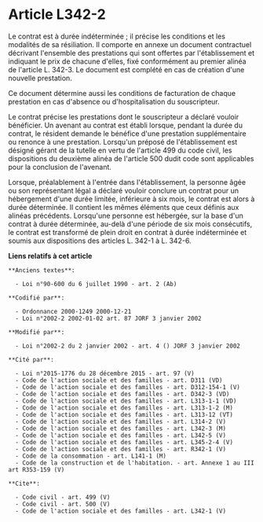 # Article L342-2

Le contrat est à durée indéterminée ; il précise les conditions et les modalités de sa résiliation. Il comporte en annexe un
document contractuel décrivant l'ensemble des prestations qui sont offertes par l'établissement et indiquant le prix de
chacune d'elles, fixé conformément au premier alinéa de l'article L. 342-3. Le document est complété en cas de création d'une
nouvelle prestation. 

Ce document détermine aussi les conditions de facturation de chaque prestation en cas d'absence ou d'hospitalisation du
souscripteur. 

Le contrat précise les prestations dont le souscripteur a déclaré vouloir bénéficier. Un avenant au contrat est établi
lorsque, pendant la durée du contrat, le résident demande le bénéfice d'une prestation supplémentaire ou renonce à une
prestation. Lorsqu'un préposé de l'établissement est désigné gérant de la tutelle en vertu de l'article 499 du code civil,
les dispositions du deuxième alinéa de l'article 500 dudit code sont applicables pour la conclusion de l'avenant. 

Lorsque, préalablement à l'entrée dans l'établissement, la personne âgée ou son représentant légal a déclaré vouloir conclure
un contrat pour un hébergement d'une durée limitée, inférieure à six mois, le contrat est alors à durée déterminée. Il
contient les mêmes éléments que ceux définis aux alinéas précédents. Lorsqu'une personne est hébergée, sur la base d'un
contrat à durée déterminée, au-delà d'une période de six mois consécutifs, le contrat est transformé de plein droit en
contrat à durée indéterminée et soumis aux dispositions des articles L. 342-1 à L. 342-6.

**Liens relatifs à cet article**

	**Anciens textes**:

	  - Loi n°90-600 du 6 juillet 1990 - art. 2 (Ab)

	**Codifié par**:

	  - Ordonnance 2000-1249 2000-12-21
	  - Loi n°2002-2 2002-01-02 art. 87 JORF 3 janvier 2002

	**Modifié par**:

	  - Loi n°2002-2 du 2 janvier 2002 - art. 4 () JORF 3 janvier 2002

	**Cité par**:

	  - Loi n°2015-1776 du 28 décembre 2015 - art. 97 (V)
	  - Code de l'action sociale et des familles - art. D311 (VD)
	  - Code de l'action sociale et des familles - art. D312-154-1 (V)
	  - Code de l'action sociale et des familles - art. D342-3 (VD)
	  - Code de l'action sociale et des familles - art. L313-1-1 (VD)
	  - Code de l'action sociale et des familles - art. L313-1-2 (M)
	  - Code de l'action sociale et des familles - art. L313-12 (VT)
	  - Code de l'action sociale et des familles - art. L314-2 (V)
	  - Code de l'action sociale et des familles - art. L342-3 (M)
	  - Code de l'action sociale et des familles - art. L342-5 (V)
	  - Code de l'action sociale et des familles - art. L345-2-4 (V)
	  - Code de l'action sociale et des familles - art. R342-1 (V)
	  - Code de la consommation - art. L141-1 (M)
	  - Code de la construction et de l'habitation. - art. Annexe 1 au III art R353-159 (V)

	**Cite**:

	  - Code civil - art. 499 (V)
	  - Code civil - art. 500 (V)
	  - Code de l'action sociale et des familles - art. L342-1 (V)
